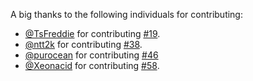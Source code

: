 A big thanks to the following individuals for contributing:

- [@TsFreddie](https://github.com/TsFreddie) for contributing [#19](https://github.com/jdneo/vscode-leetcode/pull/19).
- [@ntt2k](https://github.com/ntt2k) for contributing [#38](https://github.com/jdneo/vscode-leetcode/pull/38).
- [@purocean](https://github.com/purocean) for contributing [#46](https://github.com/jdneo/vscode-leetcode/pull/46)
- [@Xeonacid](https://github.com/Xeonacid) for contributing [#58](https://github.com/jdneo/vscode-leetcode/pull/58).
